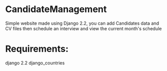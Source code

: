 # CandidateManagement

Simple website made using Django 2.2, you can add Candidates data and CV files then schedule an interview and view the current month's schedule

# Requirements:
django 2.2
django_countries
